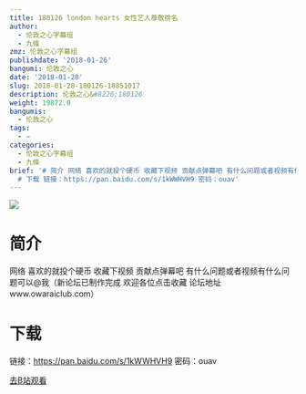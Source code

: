 ```yaml
---
title: 180126 london hearts 女性艺人尊敬排名
author:
  - 伦敦之心字幕组
  - 九條
zmz: 伦敦之心字幕组
publishdate: '2018-01-26'
bangumi: 伦敦之心
date: '2018-01-28'
slug: 2018-01-28-180126-18851017
description: 伦敦之心&#8226;180126
weight: 19872.0
bangumis:
  - 伦敦之心
tags:
  - ~
categories:
  - 伦敦之心字幕组
  - 九條
brief: '# 简介 网络 喜欢的就投个硬币 收藏下视频 贡献点弹幕吧 有什么问题或者视频有什么问题可以@我（新论坛已制作完成 欢迎各位点击收藏 论坛地址www.owaraiclub.com）
  # 下载 链接：https://pan.baidu.com/s/1kWWHVH9 密码：ouav'
---
```

![](https://i.imgur.com/K8KqEzs.png)
# 简介  
网络
喜欢的就投个硬币 收藏下视频 贡献点弹幕吧 有什么问题或者视频有什么问题可以@我（新论坛已制作完成 欢迎各位点击收藏 论坛地址www.owaraiclub.com）  

# 下载
链接：https://pan.baidu.com/s/1kWWHVH9 
密码：ouav

[去B站观看](https://www.bilibili.com/video/av18851017/)
 
